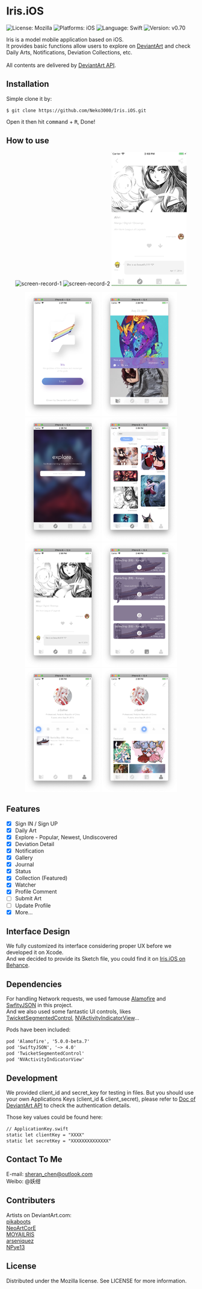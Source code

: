 # Iris.iOS
![License: Mozilla](https://img.shields.io/github/license/neko3000/iris.ios)
![Platforms: iOS](https://img.shields.io/badge/Platform-iOS-lightgrey)
![Language: Swift](https://img.shields.io/badge/language-swift-orange.svg)
![Version: v0.70](https://img.shields.io/badge/version-v0.70-lightgrey)

Iris is a model mobile application based on iOS.</br>
It provides basic functions allow users to explore on [DeviantArt](https://www.deviantart.com/) and check Daily Arts, Notifications, Deviation Collections, etc.</br>
</br>
All contents are delivered by [DeviantArt API](https://www.deviantart.com/developers/).</br>

## Installation
Simple clone it by:

```
$ git clone https://github.com/Neko3000/Iris.iOS.git
```

Open it then hit <kbd>command</kbd> + <kbd>R</kbd>, Done!

## How to use
<p align="center"> 
<img width="200" src="https://raw.githubusercontent.com/Neko3000/resource-storage/master/img/screenshot/iris-ios-sr1.gif" alt="screen-record-1">
<img width="200" src="https://raw.githubusercontent.com/Neko3000/resource-storage/master/img/screenshot/iris-ios-sr2.gif" alt="screen-record-2">
<img width="200" src="https://raw.githubusercontent.com/Neko3000/resource-storage/master/img/screenshot/iris-ios-sr3.gif" alt="screen-record-3">
</p>

<p align="center"> 
<img width="200" src="https://raw.githubusercontent.com/Neko3000/resource-storage/master/img/screenshot/iris-ios-s1.png" alt="screenshot-1">
<img width="200" src="https://raw.githubusercontent.com/Neko3000/resource-storage/master/img/screenshot/iris-ios-s2.png" alt="screenshot-2">
<img width="200" src="https://raw.githubusercontent.com/Neko3000/resource-storage/master/img/screenshot/iris-ios-s3.png" alt="screenshot-3">
<img width="200" src="https://raw.githubusercontent.com/Neko3000/resource-storage/master/img/screenshot/iris-ios-s4.png" alt="screenshot-4">
<img width="200" src="https://raw.githubusercontent.com/Neko3000/resource-storage/master/img/screenshot/iris-ios-s5.png" alt="screenshot-5">
<img width="200" src="https://raw.githubusercontent.com/Neko3000/resource-storage/master/img/screenshot/iris-ios-s6.png" alt="screenshot-6">
<img width="200" src="https://raw.githubusercontent.com/Neko3000/resource-storage/master/img/screenshot/iris-ios-s7.png" alt="screenshot-7">
<img width="200" src="https://raw.githubusercontent.com/Neko3000/resource-storage/master/img/screenshot/iris-ios-s8.png" alt="screenshot-8">
</p>

## Features
- [x] Sign IN / Sign UP
- [x] Daily Art
- [x] Explore - Popular, Newest, Undiscovered
- [x] Deviation Detail
- [x] Notification
- [x] Gallery
- [x] Journal
- [x] Status
- [x] Collection (Featured)
- [x] Watcher
- [x] Profile Comment
- [ ] Submit Art
- [ ] Update Profile
- [X] More...

## Interface Design
We fully customized its interface considering proper UX before we developed it on Xcode.</br>
And we decided to provide its Sketch file, you could find it on [Iris.iOS on Behance](https://www.behance.net/gallery/84568283/IrisiOS).

## Dependencies
For handling Network requests, we used famouse [Alamofire](https://github.com/Alamofire/Alamofire) and [SwfityJSON](https://github.com/SwiftyJSON/SwiftyJSON) in this project.</br>
And we also used some fantastic UI controls, likes [TwicketSegmentedControl](https://github.com/twicketapp/TwicketSegmentedControl), [NVActivityIndicatorView](https://github.com/ninjaprox/NVActivityIndicatorView)...

Pods have been included:

```
pod 'Alamofire', '5.0.0-beta.7'
pod 'SwiftyJSON', '~> 4.0'
pod 'TwicketSegmentedControl'
pod 'NVActivityIndicatorView'

```

## Development
We provided client_id and secret_key for testing in files. But you should use your own Applications Keys (client_id & client_secret), please refer to [Doc of DeviantArt API](https://www.deviantart.com/developers/apps) to check the authentication details.</br>

Those key values could be found here:

```
// ApplicationKey.swift
static let clientKey = "XXXX"
static let secretKey = "XXXXXXXXXXXXXX"
```

## Contact To Me
E-mail: sheran_chen@outlook.com </br>
Weibo: @妖绀

## Contributers
Artists on DeviantArt.com:</br>
[pikaboots](https://www.deviantart.com/pikaboots/art/ahri-396860694)</br>
[NeoArtCorE](https://www.deviantart.com/neoartcore/art/Ahri-516972803)</br>
[MOYAILRIS](https://www.deviantart.com/moyailris/art/Ahri-355382339)</br>
[arseniquez](https://www.deviantart.com/arseniquez/art/Ahri-601141096)</br>
[NPye13](https://www.deviantart.com/npye13/art/Ahri-594746695)</br>

## License
Distributed under the Mozilla license. See LICENSE for more information.
